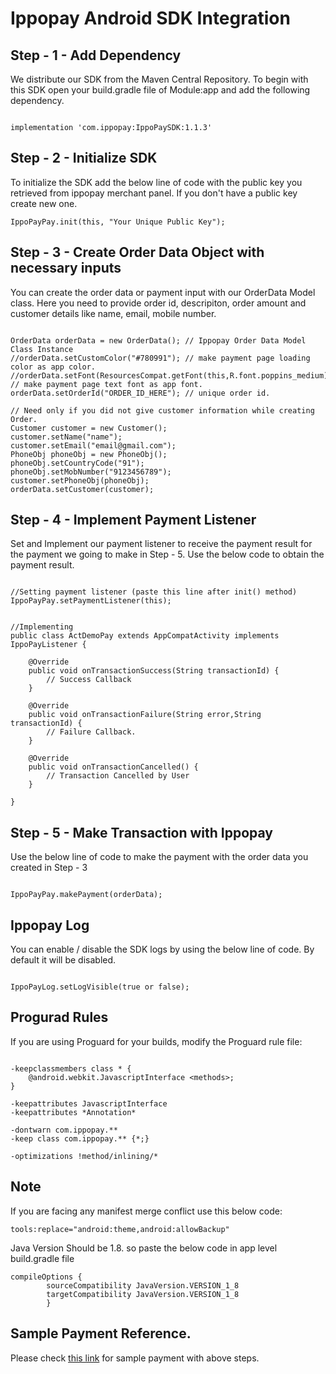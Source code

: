 # Ippopay Android SDK Integration

## Step - 1 - Add Dependency

We distribute our SDK from the Maven Central Repository. To begin with this SDK open your build.gradle file of Module:app and
add the following dependency.

```

implementation 'com.ippopay:IppoPaySDK:1.1.3'
```

## Step - 2 - Initialize SDK 

To initialize the SDK add the below line of code with the public key you retrieved from ippopay merchant panel. If you don't have a public key create new one.

```
IppoPayPay.init(this, "Your Unique Public Key");
```

## Step - 3 - Create Order Data Object with necessary inputs

You can create the order data or payment input with our OrderData Model class. Here you need to provide order id, descripiton, order amount and customer details like name, email, mobile number.

```

OrderData orderData = new OrderData(); // Ippopay Order Data Model Class Instance
//orderData.setCustomColor("#780991"); // make payment page loading color as app color.
//orderData.setFont(ResourcesCompat.getFont(this,R.font.poppins_medium)); // make payment page text font as app font.
orderData.setOrderId("ORDER_ID_HERE"); // unique order id.

// Need only if you did not give customer information while creating Order. 
Customer customer = new Customer();
customer.setName("name");
customer.setEmail("email@gmail.com");
PhoneObj phoneObj = new PhoneObj();
phoneObj.setCountryCode("91");
phoneObj.setMobNumber("9123456789");
customer.setPhoneObj(phoneObj);
orderData.setCustomer(customer);

```

## Step - 4 - Implement Payment Listener

Set and Implement our payment listener to receive the payment result for the payment we going to make in Step - 5. Use the below code to obtain the payment result.

```

//Setting payment listener (paste this line after init() method)
IppoPayPay.setPaymentListener(this);


//Implementing
public class ActDemoPay extends AppCompatActivity implements IppoPayListener {

    @Override
    public void onTransactionSuccess(String transactionId) {
        // Success Callback
    }

    @Override
    public void onTransactionFailure(String error,String transactionId) {
        // Failure Callback.
    }

    @Override
    public void onTransactionCancelled() {
        // Transaction Cancelled by User
    }

}

```

## Step - 5 - Make Transaction with Ippopay

Use the below line of code to make the payment with the order data you created in Step - 3

```

IppoPayPay.makePayment(orderData);

```

## Ippopay Log

You can enable / disable the SDK logs by using the below line of code. By default it will be disabled. 

```

IppoPayLog.setLogVisible(true or false);
```

## Progurad Rules

If you are using Proguard for your builds, modify the Proguard rule file:

```

-keepclassmembers class * {
    @android.webkit.JavascriptInterface <methods>;
}

-keepattributes JavascriptInterface
-keepattributes *Annotation*

-dontwarn com.ippopay.**
-keep class com.ippopay.** {*;}

-optimizations !method/inlining/*

```

## Note

If you are facing any manifest merge conflict use this below code:

```
tools:replace="android:theme,android:allowBackup"

```

Java Version Should be 1.8. so paste the below code in app level build.gradle file

```
compileOptions {
        sourceCompatibility JavaVersion.VERSION_1_8
        targetCompatibility JavaVersion.VERSION_1_8
        }

```

## Sample Payment Reference.

Please check [this link](https://github.com/ippopay/ippopay-android-sdk/blob/master/app/src/main/java/com/ippopay/sample/ActDemoPay.java) for sample payment with above steps.

